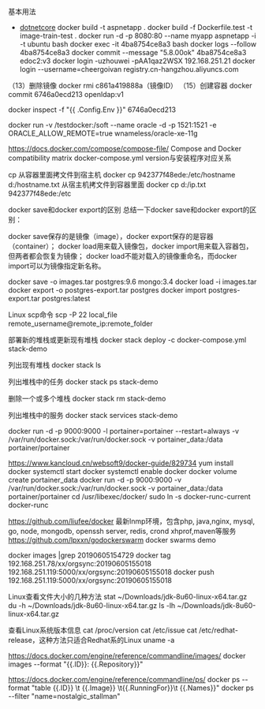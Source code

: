 基本用法
* [dotnetcore](https://docs.docker.com/engine/examples/dotnetcore/)
 docker build -t aspnetapp .
 docker build -f  Dockerfile.test -t image-train-test .
 docker run -d -p 8080:80 --name myapp aspnetapp  -i -t ubuntu bash
 docker exec -it 4ba8754ce8a3 bash
 docker logs --follow 4ba8754ce8a3
 docker commit --message "5.8.00ok" 4ba8754ce8a3  edoc2:v3
docker login -uzhouwei -pAA1qaz2WSX 192.168.251.21                    docker login --username=cheergoivan registry.cn-hangzhou.aliyuncs.com

（13）删除镜像
docker rmi c861a419888a（镜像ID）
 （15）创建容器
 docker commit  6746a0ecd213  openldap:v1

 docker inspect -f "{{ .Config.Env }}"  6746a0ecd213


docker run -v /testdocker:/soft --name oracle -d -p 1521:1521 -e ORACLE_ALLOW_REMOTE=true wnameless/oracle-xe-11g

https://docs.docker.com/compose/compose-file/   Compose and Docker compatibility matrix   docker-compose.yml version与安装程序对应关系

cp 从容器里面拷文件到宿主机
docker cp 942377f48ede:/etc/hostname d:/hostname.txt
从宿主机拷文件到容器里面
docker cp d:/ip.txt 942377f48ede:/etc

docker save和docker export的区别
总结一下docker save和docker export的区别：

docker save保存的是镜像（image），docker export保存的是容器（container）；
docker load用来载入镜像包，docker import用来载入容器包，但两者都会恢复为镜像；
docker load不能对载入的镜像重命名，而docker import可以为镜像指定新名称。


docker save -o images.tar postgres:9.6 mongo:3.4     docker load -i images.tar
docker export -o postgres-export.tar postgres docker import postgres-export.tar postgres:latest

Linux scp命令
scp -P 22 local_file remote_username@remote_ip:remote_folder 


部署新的堆栈或更新现有堆栈
docker stack deploy -c docker-compose.yml stack-demo

列出现有堆栈
docker stack ls

列出堆栈中的任务
docker stack ps stack-demo

删除一个或多个堆栈
docker stack rm stack-demo

列出堆栈中的服务
docker stack services stack-demo




docker run -d -p 9000:9000 -l portainer=portainer --restart=always -v /var/run/docker.sock:/var/run/docker.sock -v portainer_data:/data portainer/portainer

https://www.kancloud.cn/websoft9/docker-guide/829734
yum install docker
systemctl start docker
systemctl enable docker
docker volume create portainer_data
docker run -d -p 9000:9000 -v /var/run/docker.sock:/var/run/docker.sock -v portainer_data:/data portainer/portainer
cd /usr/libexec/docker/
sudo ln -s docker-runc-current docker-runc


https://github.com/liufee/docker 最新lnmp环境，包含php, java,nginx, mysql, go, node, mongodb, openssh server, redis, crond xhprof,maven等服务
https://github.com/lpxxn/godockerswarm  docker swarms demo


docker images  |grep 20190605154729
docker tag 192.168.251.78/xx/orgsync:20190605155018 192.168.251.119:5000/xx/orgsync:20190605155018
docker push  192.168.251.119:5000/xx/orgsync:20190605155018

Linux查看文件大小的几种方法
stat ~/Downloads/jdk-8u60-linux-x64.tar.gz
du -h  ~/Downloads/jdk-8u60-linux-x64.tar.gz
ls -lh  ~/Downloads/jdk-8u60-linux-x64.tar.gz

查看Linux系统版本信息
cat /proc/version
cat /etc/issue
cat /etc/redhat-release，这种方法只适合Redhat系的Linux
uname -a


https://docs.docker.com/engine/reference/commandline/images/
docker images --format "{{.ID}}: {{.Repository}}"

https://docs.docker.com/engine/reference/commandline/ps/
docker ps --format "table {{.ID}}  \t {{.Image}} \t{{.RunningFor}}\t {{.Names}}"
 docker ps --filter "name=nostalgic_stallman"